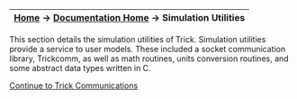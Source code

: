 | [Home](/trick) → [Documentation Home](../Documentation-Home) → Simulation Utilities |
|------------------------------------------------------------------|

This section details the simulation utilities of Trick. Simulation utilities provide a service to
user models.  These included a socket communication library, Trickcomm, as well as math routines,
units conversion routines, and some abstract data types written in C.

[Continue to Trick Communications](Trickcomm)
